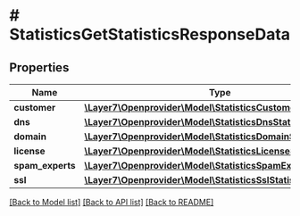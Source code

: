 # # StatisticsGetStatisticsResponseData

## Properties

Name | Type | Description | Notes
------------ | ------------- | ------------- | -------------
**customer** | [**\Layer7\Openprovider\Model\StatisticsCustomerStatistics**](StatisticsCustomerStatistics.md) |  | [optional]
**dns** | [**\Layer7\Openprovider\Model\StatisticsDnsStatistics**](StatisticsDnsStatistics.md) |  | [optional]
**domain** | [**\Layer7\Openprovider\Model\StatisticsDomainStatistics**](StatisticsDomainStatistics.md) |  | [optional]
**license** | [**\Layer7\Openprovider\Model\StatisticsLicenseStatistics**](StatisticsLicenseStatistics.md) |  | [optional]
**spam_experts** | [**\Layer7\Openprovider\Model\StatisticsSpamExpertsStatistics**](StatisticsSpamExpertsStatistics.md) |  | [optional]
**ssl** | [**\Layer7\Openprovider\Model\StatisticsSslStatistics**](StatisticsSslStatistics.md) |  | [optional]

[[Back to Model list]](../../README.md#models) [[Back to API list]](../../README.md#endpoints) [[Back to README]](../../README.md)
